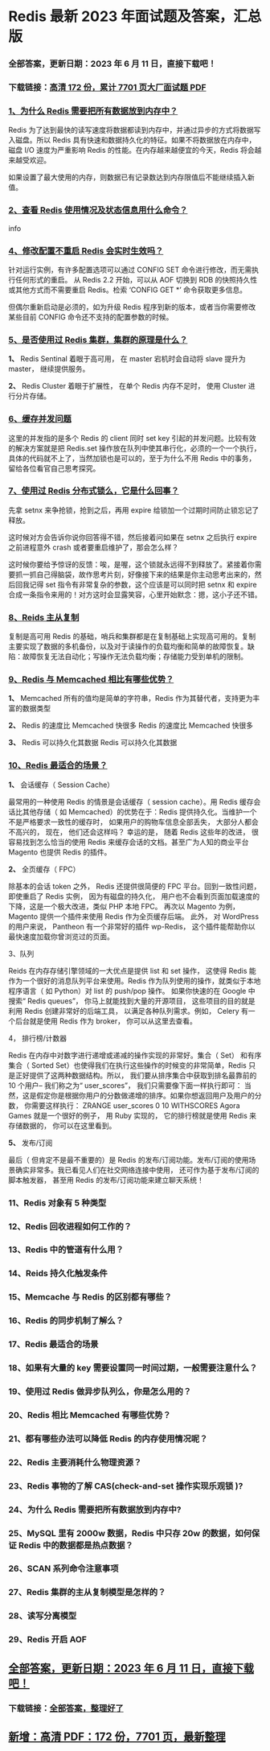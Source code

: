 # Redis 最新 2023 年面试题及答案，汇总版

### 全部答案，更新日期：2023 年 6 月 11 日，直接下载吧！

### 下载链接：[高清 172 份，累计 7701 页大厂面试题 PDF](https://gitlab.gaorta.com/devteam/learning-journey/study-materials-collection/-/tree/master/docs/index.md)

### [1、为什么 Redis 需要把所有数据放到内存中？](https://gitlab.gaorta.com/devteam/learning-journey/study-materials-collection/-/tree/master/docs/Redis/Redis最新2021年面试题及答案，汇总版.md#1为什么redis需要把所有数据放到内存中)

Redis 为了达到最快的读写速度将数据都读到内存中，并通过异步的方式将数据写入磁盘。所以 Redis 具有快速和数据持久化的特征。如果不将数据放在内存中，磁盘 I/O 速度为严重影响 Redis 的性能。在内存越来越便宜的今天，Redis 将会越来越受欢迎。

如果设置了最大使用的内存，则数据已有记录数达到内存限值后不能继续插入新值。

### [2、查看 Redis 使用情况及状态信息用什么命令？](https://gitlab.gaorta.com/devteam/learning-journey/study-materials-collection/-/tree/master/docs/Redis/Redis最新2021年面试题及答案，汇总版.md#2查看redis使用情况及状态信息用什么命令)

info

### [4、修改配置不重启 Redis 会实时生效吗？](https://gitlab.gaorta.com/devteam/learning-journey/study-materials-collection/-/tree/master/docs/Redis/Redis最新2021年面试题及答案，汇总版.md#4修改配置不重启redis会实时生效吗)

针对运行实例，有许多配置选项可以通过 CONFIG SET 命令进行修改，而无需执行任何形式的重启。 从 Redis 2.2 开始，可以从 AOF 切换到 RDB 的快照持久性或其他方式而不需要重启 Redis。检索 ‘CONFIG GET \*’ 命令获取更多信息。

但偶尔重新启动是必须的，如为升级 Redis 程序到新的版本，或者当你需要修改某些目前 CONFIG 命令还不支持的配置参数的时候。

### [5、是否使用过 Redis 集群，集群的原理是什么？](https://gitlab.gaorta.com/devteam/learning-journey/study-materials-collection/-/tree/master/docs/Redis/Redis最新2021年面试题及答案，汇总版.md#5是否使用过-redis-集群集群的原理是什么)

**1、** Redis Sentinal 着眼于高可用， 在 master 宕机时会自动将 slave 提升为 master， 继续提供服务。

**2、** Redis Cluster 着眼于扩展性， 在单个 Redis 内存不足时， 使用 Cluster 进行分片存储。

### [6、缓存并发问题](https://gitlab.gaorta.com/devteam/learning-journey/study-materials-collection/-/tree/master/docs/Redis/Redis最新2021年面试题及答案，汇总版.md#6缓存并发问题)

这里的并发指的是多个 Redis 的 client 同时 set key 引起的并发问题。比较有效的解决方案就是把 Redis.set 操作放在队列中使其串行化，必须的一个一个执行，具体的代码就不上了，当然加锁也是可以的，至于为什么不用 Redis 中的事务，留给各位看官自己思考探究。

### [7、使用过 Redis 分布式锁么，它是什么回事？](https://gitlab.gaorta.com/devteam/learning-journey/study-materials-collection/-/tree/master/docs/Redis/Redis最新2021年面试题及答案，汇总版.md#7使用过redis分布式锁么它是什么回事)

先拿 setnx 来争抢锁，抢到之后，再用 expire 给锁加一个过期时间防止锁忘记了释放。

这时候对方会告诉你说你回答得不错，然后接着问如果在 setnx 之后执行 expire 之前进程意外 crash 或者要重启维护了，那会怎么样？

这时候你要给予惊讶的反馈：唉，是喔，这个锁就永远得不到释放了。紧接着你需要抓一抓自己得脑袋，故作思考片刻，好像接下来的结果是你主动思考出来的，然后回我记得 set 指令有非常复杂的参数，这个应该是可以同时把 setnx 和 expire 合成一条指令来用的！对方这时会显露笑容，心里开始默念：摁，这小子还不错。

### [8、Reids 主从复制](https://gitlab.gaorta.com/devteam/learning-journey/study-materials-collection/-/tree/master/docs/Redis/Redis最新2021年面试题及答案，汇总版.md#8reids主从复制)

复制是高可用 Redis 的基础，哨兵和集群都是在复制基础上实现高可用的。复制主要实现了数据的多机备份，以及对于读操作的负载均衡和简单的故障恢复。缺陷：故障恢复无法自动化；写操作无法负载均衡；存储能力受到单机的限制。

### [9、Redis 与 Memcached 相比有哪些优势？](https://gitlab.gaorta.com/devteam/learning-journey/study-materials-collection/-/tree/master/docs/Redis/Redis最新2021年面试题及答案，汇总版.md#9redis与memcached相比有哪些优势)

**1、** Memcached 所有的值均是简单的字符串，Redis 作为其替代者，支持更为丰富的数据类型

**2、** Redis 的速度比 Memcached 快很多 Redis 的速度比 Memcached 快很多

**3、** Redis 可以持久化其数据 Redis 可以持久化其数据

### [10、Redis 最适合的场景？](https://gitlab.gaorta.com/devteam/learning-journey/study-materials-collection/-/tree/master/docs/Redis/Redis最新2021年面试题及答案，汇总版.md#10redis-最适合的场景)

**1、** 会话缓存（ Session Cache）

最常用的一种使用 Redis 的情景是会话缓存（ session cache）。用 Redis 缓存会话比其他存储（ 如 Memcached）的优势在于：Redis 提供持久化。当维护一个不是严格要求一致性的缓存时， 如果用户的购物车信息全部丢失， 大部分人都会不高兴的， 现在， 他们还会这样吗？ 幸运的是， 随着 Redis 这些年的改进， 很容易找到怎么恰当的使用 Redis 来缓存会话的文档。甚至广为人知的商业平台 Magento 也提供 Redis 的插件。

**2、** 全页缓存（ FPC）

除基本的会话 token 之外， Redis 还提供很简便的 FPC 平台。回到一致性问题， 即使重启了 Redis 实例， 因为有磁盘的持久化， 用户也不会看到页面加载速度的下降，这是一个极大改进，类似 PHP 本地 FPC。 再次以 Magento 为例，Magento 提供一个插件来使用 Redis 作为全页缓存后端。 此外， 对 WordPress 的用户来说， Pantheon 有一个非常好的插件 wp-Redis， 这个插件能帮助你以最快速度加载你曾浏览过的页面。

3、队列

Reids 在内存存储引擎领域的一大优点是提供 list 和 set 操作， 这使得 Redis 能作为一个很好的消息队列平台来使用。Redis 作为队列使用的操作，就类似于本地程序语言（ 如 Python）对 list 的 push/pop 操作。 如果你快速的在 Google 中搜索“ Redis queues”， 你马上就能找到大量的开源项目， 这些项目的目的就是利用 Redis 创建非常好的后端工具， 以满足各种队列需求。例如， Celery 有一个后台就是使用 Redis 作为 broker， 你可以从这里去查看。

4， 排行榜/计数器

Redis 在内存中对数字进行递增或递减的操作实现的非常好。集合（ Set） 和有序集合（ Sorted Set）也使得我们在执行这些操作的时候变的非常简单，Redis 只是正好提供了这两种数据结构。所以， 我们要从排序集合中获取到排名最靠前的 10 个用户– 我们称之为“ user_scores”， 我们只需要像下面一样执行即可： 当然，这是假定你是根据你用户的分数做递增的排序。如果你想返回用户及用户的分数， 你需要这样执行： ZRANGE user_scores 0 10 WITHSCORES Agora Games 就是一个很好的例子， 用 Ruby 实现的， 它的排行榜就是使用 Redis 来存储数据的， 你可以在这里看到。

**5、** 发布/订阅

最后（ 但肯定不是最不重要的）是 Redis 的发布/订阅功能。发布/订阅的使用场景确实非常多。我已看见人们在社交网络连接中使用， 还可作为基于发布/订阅的脚本触发器， 甚至用 Redis 的发布/订阅功能来建立聊天系统！

### 11、Redis 对象有 5 种类型

### 12、Redis 回收进程如何工作的？

### 13、Redis 中的管道有什么用？

### 14、Reids 持久化触发条件

### 15、Memcache 与 Redis 的区别都有哪些？

### 16、Redis 的同步机制了解么？

### 17、Redis 最适合的场景

### 18、如果有大量的 key 需要设置同一时间过期，一般需要注意什么？

### 19、使用过 Redis 做异步队列么，你是怎么用的？

### 20、Redis 相比 Memcached 有哪些优势？

### 21、都有哪些办法可以降低 Redis 的内存使用情况呢？

### 22、Redis 主要消耗什么物理资源？

### 23、Redis 事物的了解 CAS(check-and-set 操作实现乐观锁 )?

### 24、为什么 Redis 需要把所有数据放到内存中?

### 25、MySQL 里有 2000w 数据，Redis 中只存 20w 的数据，如何保证 Redis 中的数据都是热点数据？

### 26、SCAN 系列命令注意事项

### 27、Redis 集群的主从复制模型是怎样的？

### 28、读写分离模型

### 29、Redis 开启 AOF

## [全部答案，更新日期：2023 年 6 月 11 日，直接下载吧！](https://gitlab.gaorta.com/devteam/learning-journey/study-materials-collection/-/tree/master/docs/daan.md)

### 下载链接：[全部答案，整理好了](https://gitlab.gaorta.com/devteam/learning-journey/study-materials-collection/-/tree/master/docs/daan.md)

## [新增：高清 PDF：172 份，7701 页，最新整理](https://gitlab.gaorta.com/devteam/learning-journey/study-materials-collection/-/tree/master/docs/daan.md)
